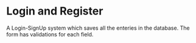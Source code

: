 # Login and Register
A Login-SignUp system which saves all the enteries in the database.
The form has validations for each field.
